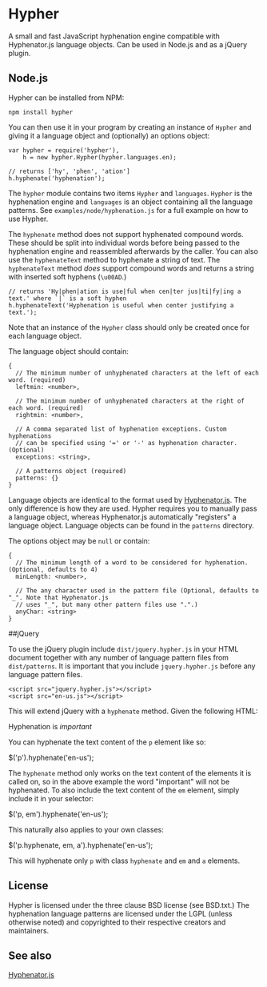 # Hypher

A small and fast JavaScript hyphenation engine compatible with Hyphenator.js language objects. Can be used in Node.js and as a jQuery plugin.

## Node.js
Hypher can be installed from NPM:

    npm install hypher

You can then use it in your program by creating an instance of `Hypher` and giving it a language object and (optionally) an options object:

    var hypher = require('hypher'),
        h = new hypher.Hypher(hypher.languages.en);

    // returns ['hy', 'phen', 'ation']
    h.hyphenate('hyphenation');

The `hypher` module contains two items `Hypher` and `languages`. `Hypher` is the hyphenation engine and `languages` is an object containing all the language patterns. See `examples/node/hyphenation.js` for a full example on how to use Hypher.

The `hyphenate` method does not support hyphenated compound words. These should be split into individual words before being passed to the hyphenation engine and reassembled afterwards by the caller. You can also use the `hyphenateText` method to hyphenate a string of text. The `hyphenateText` method *does* support compound words and returns a string with inserted soft hyphens (`\u00AD`.)

    // returns 'Hy|phen|ation is use|ful when cen|ter jus|ti|fy|ing a text.' where `|` is a soft hyphen
    h.hyphenateText('Hyphenation is useful when center justifying a text.');

Note that an instance of the `Hypher` class should only be created once for each language object.

The language object should contain:

    {
      // The minimum number of unhyphenated characters at the left of each word. (required)
      leftmin: <number>, 

      // The minimum number of unhyphenated characters at the right of each word. (required)
      rightmin: <number>,

      // A comma separated list of hyphenation exceptions. Custom hyphenations
      // can be specified using '=' or '-' as hyphenation character. (Optional)
      exceptions: <string>,

      // A patterns object (required)
      patterns: {}
    }

Language objects are identical to the format used by [Hyphenator.js](http://code.google.com/p/hyphenator/). The only difference is how they are used. Hypher requires you to manually pass a language object, whereas Hyphenator.js automatically "registers" a language object. Language objects can be found in the `patterns` directory.

The options object may be `null` or contain:

    {
      // The minimum length of a word to be considered for hyphenation. (Optional, defaults to 4)
      minLength: <number>,

      // The any character used in the pattern file (Optional, defaults to "_". Note that Hyphenator.js
      // uses "_", but many other pattern files use ".".)
      anyChar: <string>
    }

##jQuery

To use the jQuery plugin include `dist/jquery.hypher.js` in your HTML document together with any number of language pattern files from `dist/patterns`. It is important that you include `jquery.hypher.js` before any language pattern files.

    <script src="jquery.hypher.js"></script>
    <script src="en-us.js"></script>

This will extend jQuery with a `hyphenate` method. Given the following HTML:

   <p>Hyphenation is <em>important</em></p>

You can hyphenate the text content of the `p` element like so:

   $('p').hyphenate('en-us');

The `hyphenate` method only works on the text content of the elements it is called on, so in the above example the word "important" will not be hyphenated. To also include the text content of the `em` element, simply include it in your selector:

   $('p, em').hyphenate('en-us');

This naturally also applies to your own classes:

   $('p.hyphenate, em, a').hyphenate('en-us');

This will hyphenate only `p` with class `hyphenate` and `em` and `a` elements.

## License
Hypher is licensed under the three clause BSD license (see BSD.txt.) The hyphenation language patterns are licensed under the LGPL (unless otherwise noted) and copyrighted to their respective creators and maintainers. 

## See also
[Hyphenator.js](http://code.google.com/p/hyphenator/)
